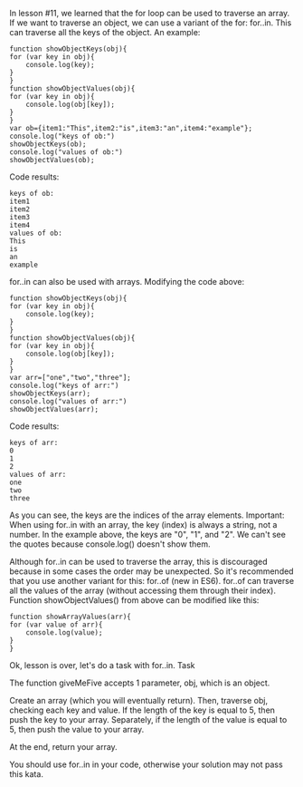 In lesson #11, we learned that the for loop can be used to traverse an array. If we want to traverse an object, we can use a variant of the for: for..in. This can traverse all the keys of the object. An example:

	function showObjectKeys(obj){
	for (var key in obj){
		console.log(key);
	}
	}
	function showObjectValues(obj){
	for (var key in obj){
		console.log(obj[key]);
	}
	}
	var ob={item1:"This",item2:"is",item3:"an",item4:"example"};
	console.log("keys of ob:")
	showObjectKeys(ob);
	console.log("values of ob:")
	showObjectValues(ob);

Code results:

	keys of ob:
	item1
	item2
	item3
	item4
	values of ob:
	This
	is
	an
	example

for..in can also be used with arrays. Modifying the code above:

	function showObjectKeys(obj){
	for (var key in obj){
		console.log(key);
	}
	}
	function showObjectValues(obj){
	for (var key in obj){
		console.log(obj[key]);
	}
	}
	var arr=["one","two","three"];
	console.log("keys of arr:")
	showObjectKeys(arr);
	console.log("values of arr:")
	showObjectValues(arr);

Code results:

	keys of arr:
	0
	1
	2
	values of arr:
	one
	two
	three

As you can see, the keys are the indices of the array elements. Important: When using for..in with an array, the key (index) is always a string, not a number. In the example above, the keys are "0", "1", and "2". We can't see the quotes because console.log() doesn't show them.

Although for..in can be used to traverse the array, this is discouraged because in some cases the order may be unexpected. So it's recommended that you use another variant for this: for..of (new in ES6). for..of can traverse all the values of the array (without accessing them through their index). Function showObjectValues() from above can be modified like this:

	function showArrayValues(arr){
	for (var value of arr){
		console.log(value);
	}
	}

Ok, lesson is over, let's do a task with for..in.
Task

The function giveMeFive accepts 1 parameter, obj, which is an object.

Create an array (which you will eventually return). Then, traverse obj, checking each key and value. If the length of the key is equal to 5, then push the key to your array. Separately, if the length of the value is equal to 5, then push the value to your array.

At the end, return your array.

You should use for..in in your code, otherwise your solution may not pass this kata.